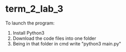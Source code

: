 # term_2_lab_3
To launch the program:
1. Install Python3
2. Download the code files into one folder
3. Being in that folder in cmd write "python3 main.py"
